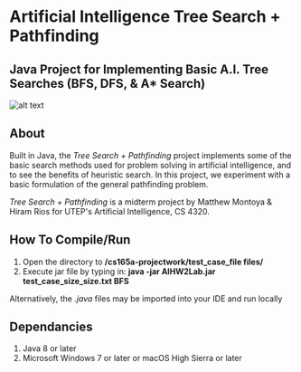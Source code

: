 # Artificial Intelligence Tree Search + Pathfinding
## Java Project for Implementing Basic A.I. Tree Searches (BFS, DFS, & A* Search)
![alt text](https://raw.githubusercontent.com/gigamatt/ai-tree-searches/blob/master/img/readme_image.png)

## About
Built in Java, the _Tree Search + Pathfinding_ project implements some of the basic search methods used for problem solving in artificial intelligence, and to see the benefits of heuristic search. In this project, we experiment with a basic formulation of the general pathfinding problem. 

_Tree Search + Pathfinding_ is a midterm project by Matthew Montoya & Hiram Rios for UTEP's Artificial Intelligence, CS 4320.

## How To Compile/Run
1. Open the directory to **/cs165a-projectwork/test_case_file files/**
2. Execute jar file by typing in: **java -jar AIHW2Lab.jar test_case_size_size.txt BFS**

Alternatively, the _.java_ files may be imported into your IDE and run locally

## Dependancies
1. Java 8 or later
2. Microsoft Windows 7 or later or macOS High Sierra or later

